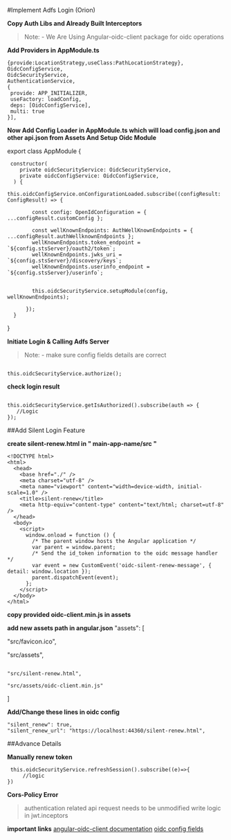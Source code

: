 #Implement Adfs Login (Orion)

**Copy Auth Libs and Already Built Interceptors**

> Note: - We Are Using Angular-oidc-client package for oidc operations

**Add Providers in AppModule.ts**

```
{provide:LocationStrategy,useClass:PathLocationStrategy},
OidcConfigService,
OidcSecurityService,
AuthenticationService,
{
 provide: APP_INITIALIZER,
 useFactory: loadConfig,
 deps: [OidcConfigService],
 multi: true
}],
```

**Now Add Config Loader in AppModule.ts which will load config.json and other api.json from Assets And Setup Oidc Module**

export class AppModule {

```
 constructor(
    private oidcSecurityService: OidcSecurityService,
    private oidcConfigService: OidcConfigService,
  ) {
    this.oidcConfigService.onConfigurationLoaded.subscribe((configResult: ConfigResult) => {

        const config: OpenIdConfiguration = { ...configResult.customConfig };

        const wellKnownEndpoints: AuthWellKnownEndpoints = { ...configResult.authWellknownEndpoints };
        wellKnownEndpoints.token_endpoint = `${config.stsServer}/oauth2/token`;
        wellKnownEndpoints.jwks_uri = `${config.stsServer}/discovery/keys`;
        wellKnownEndpoints.userinfo_endpoint = `${config.stsServer}/userinfo`;


        this.oidcSecurityService.setupModule(config, wellKnownEndpoints);

      });
  }
```

}

**Initiate Login & Calling Adfs Server**

> Note: - make sure config fields details are correct

```

this.oidcSecurityService.authorize();

```

**check login result**

```

this.oidcSecurityService.getIsAuthorized().subscribe(auth => {
   //Logic
});

```

##Add Silent Login Feature

**create silent-renew.html in " main-app-name/src "**

```
<!DOCTYPE html>
<html>
  <head>
    <base href="./" />
    <meta charset="utf-8" />
    <meta name="viewport" content="width=device-width, initial-scale=1.0" />
    <title>silent-renew</title>
    <meta http-equiv="content-type" content="text/html; charset=utf-8" />
  </head>
  <body>
    <script>
      window.onload = function () {
        /* The parent window hosts the Angular application */
        var parent = window.parent;
        /* Send the id_token information to the oidc message handler */
        var event = new CustomEvent('oidc-silent-renew-message', { detail: window.location });
        parent.dispatchEvent(event);
      };
    </script>
  </body>
</html>

```

**copy provided oidc-client.min.js in assets**

**add new assets path in angular.json**
"assets": [

"src/favicon.ico",

"src/assets",

```

"src/silent-renew.html",

"src/assets/oidc-client.min.js"

```

]

**Add/Change these lines in oidc config**

```
"silent_renew": true,
"silent_renew_url": "https://localhost:44360/silent-renew.html",
```

##Advance Details

**Manually renew token**

```
 this.oidcSecurityService.refreshSession().subscribe((e)=>{
     //logic
})
```

**Cors-Policy Error**

> authentication related api request needs to be unmodified
> write logic in jwt.inceptors


**important links**
[angular-oidc-client documentation](https://nice-hill-002425310.azurestaticapps.net/docs/intro)
[oidc config fields](https://nice-hill-002425310.azurestaticapps.net/docs/documentation/configuration)
